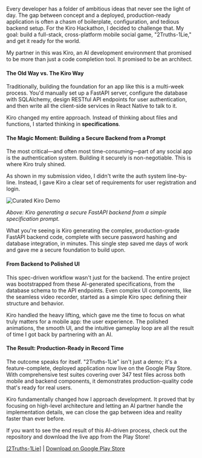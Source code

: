 Every developer has a folder of ambitious ideas that never see the light of day. The gap between concept and a deployed, production-ready application is often a chasm of boilerplate, configuration, and tedious backend setup. For the Kiro Hackathon, I decided to challenge that. My goal: build a full-stack, cross-platform mobile social game, "2Truths-1Lie," and get it ready for the world.

My partner in this was Kiro, an AI development environment that promised to be more than just a code completion tool. It promised to be an architect.

#### The Old Way vs. The Kiro Way

Traditionally, building the foundation for an app like this is a multi-week process. You'd manually set up a FastAPI server, configure the database with SQLAlchemy, design RESTful API endpoints for user authentication, and then write all the client-side services in React Native to talk to it.

Kiro changed my entire approach. Instead of thinking about files and functions, I started thinking in **specifications**.

#### The Magic Moment: Building a Secure Backend from a Prompt

The most critical—and often most time-consuming—part of any social app is the authentication system. Building it securely is non-negotiable. This is where Kiro truly shined.

As shown in my submission video, I didn't write the auth system line-by-line. Instead, I gave Kiro a clear set of requirements for user registration and login.

![Curated Kiro Demo](https://github.com/kingkw1/public_media/raw/main/gifs/curated_kiro.gif)

*Above: Kiro generating a secure FastAPI backend from a simple specification prompt.*

What you're seeing is Kiro generating the complex, production-grade FastAPI backend code, complete with secure password hashing and database integration, in minutes. This single step saved me days of work and gave me a secure foundation to build upon.

#### From Backend to Polished UI

This spec-driven workflow wasn't just for the backend. The entire project was bootstrapped from these AI-generated specifications, from the database schema to the API endpoints. Even complex UI components, like the seamless video recorder, started as a simple Kiro spec defining their structure and behavior.

Kiro handled the heavy lifting, which gave me the time to focus on what truly matters for a mobile app: the user experience. The polished animations, the smooth UI, and the intuitive gameplay loop are all the result of time I got back by partnering with an AI.

#### The Result: Production-Ready in Record Time

The outcome speaks for itself. "2Truths-1Lie" isn't just a demo; it's a feature-complete, deployed application now live on the Google Play Store. With comprehensive test suites covering over 347 test files across both mobile and backend components, it demonstrates production-quality code that's ready for real users.

Kiro fundamentally changed how I approach development. It proved that by focusing on high-level architecture and letting an AI partner handle the implementation details, we can close the gap between idea and reality faster than ever before.

If you want to see the end result of this AI-driven process, check out the repository and download the live app from the Play Store!

[\[2Truths-1Lie\]](https://github.com/kingkw1/2Truths-1Lie) | [Download on Google Play Store](https://play.google.com/store/apps/details?id=com.kingkw1.twotruthsoneliegame)